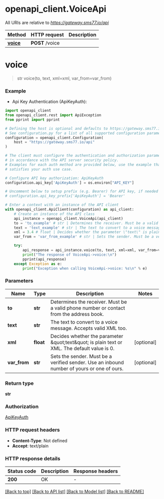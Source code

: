 # openapi_client.VoiceApi

All URIs are relative to *https://gateway.sms77.io/api*

Method | HTTP request | Description
------------- | ------------- | -------------
[**voice**](VoiceApi.md#voice) | **POST** /voice | 


# **voice**
> str voice(to, text, xml=xml, var_from=var_from)



### Example

* Api Key Authentication (ApiKeyAuth):

```python
import openapi_client
from openapi_client.rest import ApiException
from pprint import pprint

# Defining the host is optional and defaults to https://gateway.sms77.io/api
# See configuration.py for a list of all supported configuration parameters.
configuration = openapi_client.Configuration(
    host = "https://gateway.sms77.io/api"
)

# The client must configure the authentication and authorization parameters
# in accordance with the API server security policy.
# Examples for each auth method are provided below, use the example that
# satisfies your auth use case.

# Configure API key authorization: ApiKeyAuth
configuration.api_key['ApiKeyAuth'] = os.environ["API_KEY"]

# Uncomment below to setup prefix (e.g. Bearer) for API key, if needed
# configuration.api_key_prefix['ApiKeyAuth'] = 'Bearer'

# Enter a context with an instance of the API client
with openapi_client.ApiClient(configuration) as api_client:
    # Create an instance of the API class
    api_instance = openapi_client.VoiceApi(api_client)
    to = 'to_example' # str | Determines the receiver. Must be a valid phone number or contact from the address book.
    text = 'text_example' # str | The text to convert to a voice message. Accepts valid XML too.
    xml = 3.4 # float | Decides whether the parameter \"text\" is plain text or XML. The default value is 0. (optional)
    var_from = 'var_from_example' # str | Sets the sender. Must be a verified sender. Use an inbound number of yours or one of ours. (optional)

    try:
        api_response = api_instance.voice(to, text, xml=xml, var_from=var_from)
        print("The response of VoiceApi->voice:\n")
        pprint(api_response)
    except Exception as e:
        print("Exception when calling VoiceApi->voice: %s\n" % e)
```



### Parameters


Name | Type | Description  | Notes
------------- | ------------- | ------------- | -------------
 **to** | **str**| Determines the receiver. Must be a valid phone number or contact from the address book. | 
 **text** | **str**| The text to convert to a voice message. Accepts valid XML too. | 
 **xml** | **float**| Decides whether the parameter \&quot;text\&quot; is plain text or XML. The default value is 0. | [optional] 
 **var_from** | **str**| Sets the sender. Must be a verified sender. Use an inbound number of yours or one of ours. | [optional] 

### Return type

**str**

### Authorization

[ApiKeyAuth](../README.md#ApiKeyAuth)

### HTTP request headers

 - **Content-Type**: Not defined
 - **Accept**: text/plain

### HTTP response details

| Status code | Description | Response headers |
|-------------|-------------|------------------|
**200** | OK |  -  |

[[Back to top]](#) [[Back to API list]](../README.md#documentation-for-api-endpoints) [[Back to Model list]](../README.md#documentation-for-models) [[Back to README]](../README.md)

